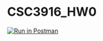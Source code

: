 # CSC3916_HW0
[![Run in Postman](https://run.pstmn.io/button.svg)](https://app.getpostman.com/run-collection/03209bc4877e7362f07b#?env%5BHomework%200%5D=W3sidmFsdWUiOiJUdXJpbmciLCJrZXkiOiJib29rX3RpdGxlIiwiZW5hYmxlZCI6dHJ1ZX0seyJ2YWx1ZSI6IkM5V1FibTRvdkZvQyIsImtleSI6ImlkIiwiZW5hYmxlZCI6dHJ1ZX1d)